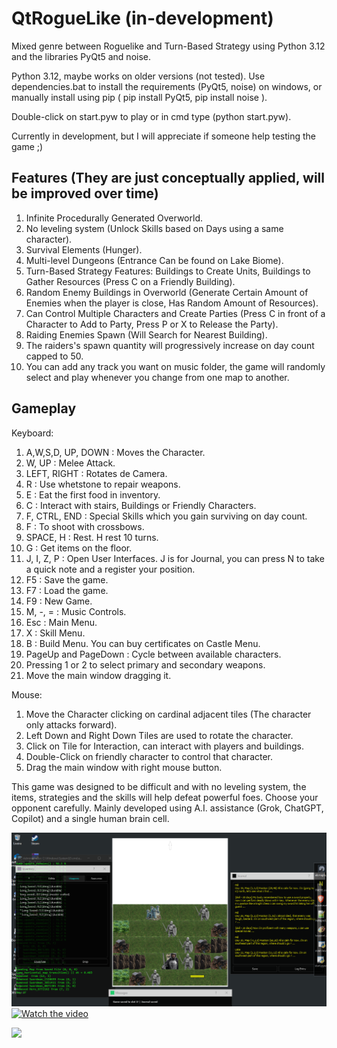 # QtRogueLike (in-development)
Mixed genre between Roguelike and Turn-Based Strategy using Python 3.12 and the libraries PyQt5 and noise.

Python 3.12, maybe works on older versions (not tested).
Use dependencies.bat to install the requirements (PyQt5, noise) on windows, or manually install using pip ( pip install PyQt5, pip install noise ).

Double-click on start.pyw to play or in cmd type (python start.pyw).

Currently in development, but I will appreciate if someone help testing the game ;)

## Features (They are just conceptually applied, will be improved over time)
1. Infinite Procedurally Generated Overworld.
2. No leveling system (Unlock Skills based on Days using a same character).
3. Survival Elements (Hunger).
4. Multi-level Dungeons (Entrance Can be found on Lake Biome).
5. Turn-Based Strategy Features: Buildings to Create Units, Buildings to Gather Resources (Press C on a Friendly Building).
6. Random Enemy Buildings in Overworld (Generate Certain Amount of Enemies when the player is close, Has Random Amount of Resources).
7. Can Control Multiple Characters and Create Parties (Press C in front of a Character to Add to Party, Press P or X to Release the Party).
8. Raiding Enemies Spawn (Will Search for Nearest Building).
9. The raiders's spawn quantity will progressively increase on day count capped to 50.
10. You can add any track you want on music folder, the game will randomly select and play whenever you change from one map to another.

## Gameplay

Keyboard:
1. A,W,S,D, UP, DOWN : Moves the Character.
2. W, UP : Melee Attack.
3. LEFT, RIGHT : Rotates de Camera.
4. R : Use whetstone to repair weapons.
5. E : Eat the first food in inventory.
6. C : Interact with stairs, Buildings or Friendly Characters.
7. F, CTRL, END : Special Skills which you gain surviving on day count.
8. F : To shoot with crossbows. 
9. SPACE, H : Rest. H rest 10 turns.
10. G : Get items on the floor.
11. J, I, Z, P : Open User Interfaces. J is for Journal, you can press N to take a quick note and a register your position.
12. F5 : Save the game.
13. F7 : Load the game.
14. F9 : New Game.
15. M, -, = : Music Controls.
16. Esc : Main Menu.
17. X : Skill Menu.
18. B : Build Menu. You can buy certificates on Castle Menu.
19. PageUp and PageDown : Cycle between available characters.
20. Pressing 1 or 2 to select primary and secondary weapons. 
21. Move the main window dragging it.

Mouse:
1. Move the Character clicking on cardinal adjacent tiles (The character only attacks forward).
2. Left Down and Right Down Tiles are used to rotate the character.
3. Click on Tile for Interaction, can interact with players and buildings.
4. Double-Click on friendly character to control that character.
5. Drag the main window with right mouse button.

This game was designed to be difficult and with no leveling system, the items, strategies and the skills will help defeat powerful foes. Choose your opponent carefully.
Mainly developed using A.I. assistance (Grok, ChatGPT, Copilot) and a single human brain cell.

![](poster.png)
[![Watch the video](https://img.youtube.com/vi/biM8LIhogRk/0.jpg)](https://www.youtube.com/watch?v=biM8LIhogRk&list=PLWbk3PvXtNU65GXHDNrYSaPq1jBo3L8Cq)

![](https://www.youtube.com/watch?v=)
